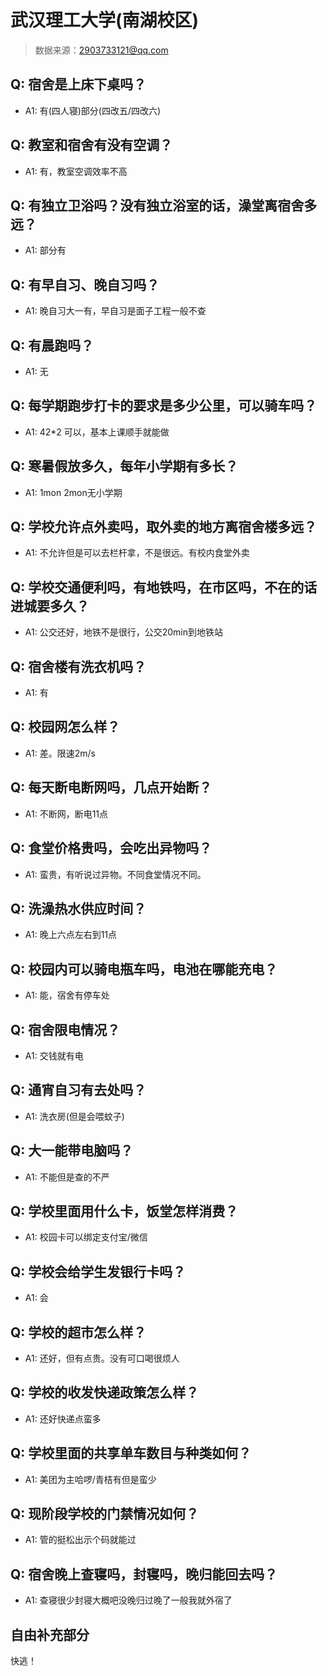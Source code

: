 # 武汉理工大学(南湖校区)

> 数据来源：2903733121@qq.com

## Q: 宿舍是上床下桌吗？

- A1: 有(四人寝)部分(四改五/四改六)

## Q: 教室和宿舍有没有空调？

- A1: 有，教室空调效率不高

## Q: 有独立卫浴吗？没有独立浴室的话，澡堂离宿舍多远？

- A1: 部分有

## Q: 有早自习、晚自习吗？

- A1: 晚自习大一有，早自习是面子工程一般不查

## Q: 有晨跑吗？

- A1: 无

## Q: 每学期跑步打卡的要求是多少公里，可以骑车吗？

- A1: 42\*2 可以，基本上课顺手就能做

## Q: 寒暑假放多久，每年小学期有多长？

- A1: 1mon 2mon无小学期

## Q: 学校允许点外卖吗，取外卖的地方离宿舍楼多远？

- A1: 不允许但是可以去栏杆拿，不是很远。有校内食堂外卖

## Q: 学校交通便利吗，有地铁吗，在市区吗，不在的话进城要多久？

- A1: 公交还好，地铁不是很行，公交20min到地铁站

## Q: 宿舍楼有洗衣机吗？

- A1: 有

## Q: 校园网怎么样？

- A1: 差。限速2m/s

## Q: 每天断电断网吗，几点开始断？

- A1: 不断网，断电11点

## Q: 食堂价格贵吗，会吃出异物吗？

- A1: 蛮贵，有听说过异物。不同食堂情况不同。

## Q: 洗澡热水供应时间？

- A1: 晚上六点左右到11点

## Q: 校园内可以骑电瓶车吗，电池在哪能充电？

- A1: 能，宿舍有停车处

## Q: 宿舍限电情况？

- A1: 交钱就有电

## Q: 通宵自习有去处吗？

- A1: 洗衣房(但是会喂蚊子)

## Q: 大一能带电脑吗？

- A1: 不能但是查的不严

## Q: 学校里面用什么卡，饭堂怎样消费？

- A1: 校园卡可以绑定支付宝/微信

## Q: 学校会给学生发银行卡吗？

- A1: 会

## Q: 学校的超市怎么样？

- A1: 还好，但有点贵。没有可口喝很烦人

## Q: 学校的收发快递政策怎么样？

- A1: 还好快递点蛮多

## Q: 学校里面的共享单车数目与种类如何？

- A1: 美团为主哈啰/青桔有但是蛮少

## Q: 现阶段学校的门禁情况如何？

- A1: 管的挺松出示个码就能过

## Q: 宿舍晚上查寝吗，封寝吗，晚归能回去吗？

- A1: 查寝很少封寝大概吧没晚归过晚了一般我就外宿了

## 自由补充部分

快逃！